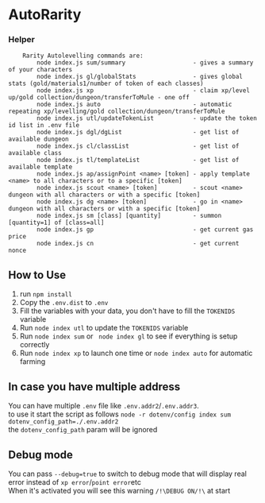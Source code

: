 # AutoRarity

### Helper
```
    Rarity Autolevelling commands are:
        node index.js sum/summary                   - gives a summary of your characters
        node index.js gl/globalStats                - gives global stats (gold/materials1/number of token of each classes)
        node index.js xp                            - claim xp/level up/gold collection/dungeon/transferToMule - one off
        node index.js auto                          - automatic repeating xp/levelling/gold collection/dungeon/transferToMule
        node index.js utl/updateTokenList           - update the token id list in .env file
        node index.js dgl/dgList                    - get list of available dungeon
        node index.js cl/classList                  - get list of available class
        node index.js tl/templateList               - get list of available template
        node index.js ap/assignPoint <name> [token] - apply template <name> to all characters or to a specific [token]
        node index.js scout <name> [token]          - scout <name> dungeon with all characters or with a specific [token]
        node index.js dg <name> [token]             - go in <name> dungeon with all characters or with a specific [token]
        node index.js sm [class] [quantity]         - summon [quantity=1] of [class=all]
        node index.js gp                            - get current gas price
        node index.js cn                            - get current nonce
```
## How to Use

1. run `npm install`
2. Copy the `.env.dist` to `.env`  
3. Fill the variables with your data, you don't have to fill the `TOKENIDS` variable  
4. Run `node index utl` to update the `TOKENIDS` variable  
5. Run `node index sum` or ` node index gl` to see if everything is setup correctly
6. Run `node index xp` to launch one time or `node index auto` for automatic farming

## In case you have multiple address
You can have multiple `.env` file like `.env.addr2`/`.env.addr3`.  
to use it start the script as follows `node -r dotenv/config index sum dotenv_config_path=./.env.addr2`  
the `dotenv_config_path` param will be ignored

## Debug mode
You can pass `--debug=true` to switch to debug mode that will display real error instead of `xp error`/`point error`etc  
When it's activated you will see this warning `/!\DEBUG ON/!\` at start
